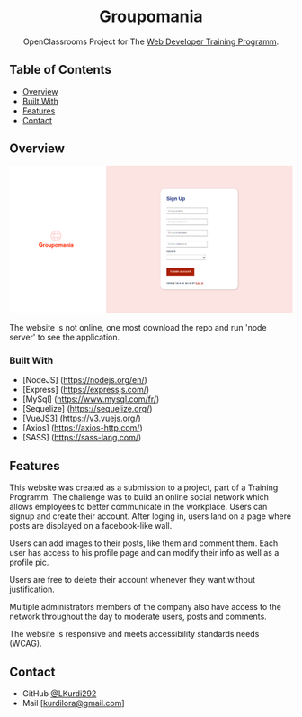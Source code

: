 <h1 align="center">Groupomania</h1>

<div align="center">
  OpenClassrooms Project for The <a href="https://openclassrooms.com/en/paths/141-web-developer#path-tabs" target="_blank">Web Developer Training Programm</a>.
</div>

<!-- TABLE OF CONTENTS -->

## Table of Contents

- [Overview](#overview)
- [Built With](#built-with)
- [Features](#features)
- [Contact](#contact)

<!-- OVERVIEW -->

## Overview

![screenshot](./frontend/src/assets/dev_images/capture_ecran_groupomania.png)

The website is not online, one most download the repo and run 'node server' to see the application. 

### Built With

<!-- This section should list any major frameworks that you built your project using. Here are a few examples.-->
- [NodeJS] (https://nodejs.org/en/)
- [Express] (https://expressjs.com/)
- [MySql] (https://www.mysql.com/fr/)
- [Sequelize] (https://sequelize.org/)
- [VueJS3] (https://v3.vuejs.org/)
- [Axios] (https://axios-http.com/)
- [SASS] (https://sass-lang.com/)


## Features

<!-- List the features of your application or follow the template. Don't share the figma file here :) -->

This website was created as a submission to a project, part of a Training Programm. The challenge was to build an online social network which allows employees to better communicate in the workplace. Users can signup and create their account. After loging in, users land on a page where posts are displayed on a facebook-like wall. 

Users can add images to their posts, like them and comment them. 
Each user has access to his profile page and can modify their info as well as a profile pic. 

Users are free to delete their account whenever they want without justification. 

Multiple administrators members of the company also have access to the network throughout the day to moderate users, posts and comments.

The website is responsive and meets accessibility standards needs (WCAG). 

## Contact

- GitHub [@LKurdi292](https://{github.com/lkurdi292})
- Mail [kurdilora@gmail.com]

